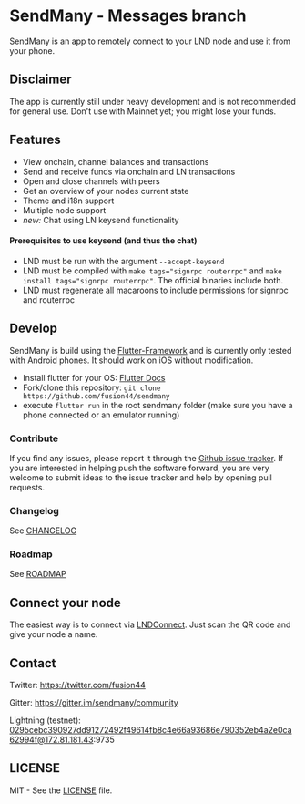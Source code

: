 # SendMany - Messages branch
SendMany is an app to remotely connect to your LND node and use it from your phone.

## Disclaimer 
The app is currently still under heavy development and is not recommended for general use. Don't use with Mainnet yet; you might lose your funds.

## Features

* View onchain, channel balances and transactions
* Send and receive funds via onchain and LN transactions
* Open and close channels with peers
* Get an overview of your nodes current state
* Theme and i18n support
* Multiple node support
* _new:_ Chat using LN keysend functionality

#### Prerequisites to use keysend (and thus the chat)
 * LND must be run with the argument `--accept-keysend`
 * LND must be compiled with `make tags="signrpc routerrpc"` and `make install tags="signrpc routerrpc"`. The official binaries include both.
 * LND must regenerate all macaroons to include permissions for signrpc and routerrpc

## Develop
SendMany is build using the [Flutter-Framework](https://flutter.dev/) and is currently only tested with Android phones. It should work on iOS without modification. 

* Install flutter for your OS: [Flutter Docs](https://flutter.dev/docs/get-started/install)
* Fork/clone this repository: `git clone https://github.com/fusion44/sendmany`
* execute `flutter run` in the root sendmany folder (make sure you have a phone connected or an emulator running)

### Contribute
If you find any issues, please report it through the [Github issue tracker](https://github.com/fusion44/sendmany/issues).
If you are interested in helping push the software forward, you are very welcome to submit ideas to the issue tracker and help by opening pull requests.

### Changelog
See [CHANGELOG](CHANGELOG.md)

### Roadmap
See [ROADMAP](ROADMAP.md)


## Connect your node
The easiest way is to connect via [LNDConnect](https://github.com/LN-Zap/lndconnect). Just scan the QR code and give your node a name.

## Contact
Twitter: https://twitter.com/fusion44

Gitter: https://gitter.im/sendmany/community

Lightning (testnet): 0295cebc390927dd91272492f49614fb8c4e66a93686e790352eb4a2e0ca62994f@172.81.181.43:9735

## LICENSE
MIT - See the [LICENSE](LICENSE) file.
